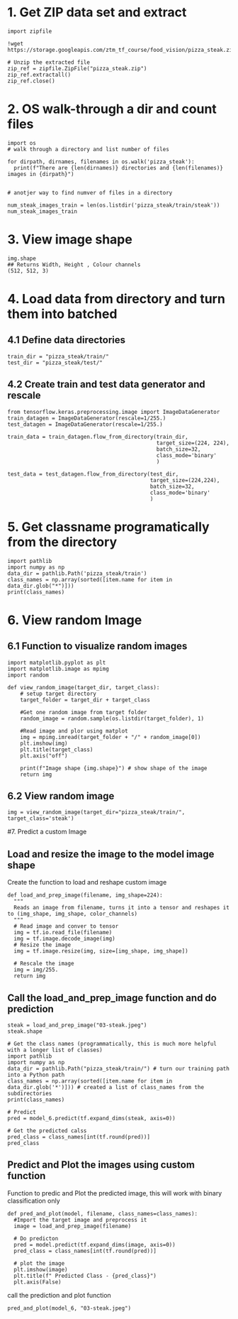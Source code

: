 # 1. Get ZIP data set and extract 
```buildoutcfg
import zipfile

!wget https://storage.googleapis.com/ztm_tf_course/food_vision/pizza_steak.zip

# Unzip the extracted file
zip_ref = zipfile.ZipFile("pizza_steak.zip")
zip_ref.extractall()
zip_ref.close()
```

# 2. OS walk-through a dir and count files
```buildoutcfg
import os
# walk through a directory and list number of files

for dirpath, dirnames, filenames in os.walk('pizza_steak'):
  print(f"There are {len(dirnames)} directories and {len(filenames)} images in {dirpath}")


# anotjer way to find numver of files in a directory

num_steak_images_train = len(os.listdir('pizza_steak/train/steak'))
num_steak_images_train
```

# 3. View image shape 
```
img.shape
## Returns Width, Height , Colour channels
(512, 512, 3)
```

# 4. Load data from directory and turn them into batched
## 4.1 Define data directories
```buildoutcfg
train_dir = "pizza_steak/train/"
test_dir = "pizza_steak/test/"
```
## 4.2 Create train and test data generator and rescale
```buildoutcfg
from tensorflow.keras.preprocessing.image import ImageDataGenerator
train_datagen = ImageDataGenerator(rescale=1/255.)
test_datagen = ImageDataGenerator(rescale=1/255.)

train_data = train_datagen.flow_from_directory(train_dir,
                                               target_size=(224, 224),
                                               batch_size=32,
                                               class_mode='binary'
                                               )

test_data = test_datagen.flow_from_directory(test_dir,
                                             target_size=(224,224),
                                             batch_size=32,
                                             class_mode='binary'
                                             )
```


# 5. Get classname programatically from the directory 
```
import pathlib
import numpy as np
data_dir = pathlib.Path('pizza_steak/train')
class_names = np.array(sorted([item.name for item in data_dir.glob("*")]))
print(class_names)
```
# 6. View random Image 

## 6.1 Function to visualize random images 

```buildoutcfg
import matplotlib.pyplot as plt
import matplotlib.image as mpimg 
import random

def view_random_image(target_dir, target_class):
    # setup target directory
    target_folder = target_dir + target_class

    #Get one random image from target folder
    random_image = random.sample(os.listdir(target_folder), 1)

    #Read image and plor using matplot 
    img = mpimg.imread(target_folder + "/" + random_image[0])
    plt.imshow(img)
    plt.title(target_class)
    plt.axis("off")

    print(f"Image shape {img.shape}") # show shape of the image 
    return img
```


## 6.2 View random image
```buildoutcfg
img = view_random_image(target_dir="pizza_steak/train/", target_class='steak')
```


#7. Predict a custom Image 

## Load and resize the image to the model image shape
Create the function to load and reshape custom image
```buildoutcfg
def load_and_prep_image(filename, img_shape=224):
  """
  Reads an image from filename, turns it into a tensor and reshapes it to (img_shape, img_shape, color_channels)
  """
  # Read image and conver to tensor
  img = tf.io.read_file(filename)
  img = tf.image.decode_image(img)
  # Resize the image
  img = tf.image.resize(img, size=[img_shape, img_shape])

  # Rescale the image
  img = img/255. 
  return img

```
## Call the load_and_prep_image function and do prediction
```buildoutcfg
steak = load_and_prep_image("03-steak.jpeg")
steak.shape

# Get the class names (programmatically, this is much more helpful with a longer list of classes)
import pathlib
import numpy as np
data_dir = pathlib.Path("pizza_steak/train/") # turn our training path into a Python path
class_names = np.array(sorted([item.name for item in data_dir.glob('*')])) # created a list of class_names from the subdirectories
print(class_names)

# Predict 
pred = model_6.predict(tf.expand_dims(steak, axis=0))

# Get the predicted calss
pred_class = class_names[int(tf.round(pred))]
pred_class
```
## Predict and Plot the images using custom function
Function to predic and Plot the predicted image, this will work with binary classification only
```buildoutcfg
def pred_and_plot(model, filename, class_names=class_names):
  #Import the target image and preprocess it 
  image = load_and_prep_image(filename)

  # Do predicton 
  pred = model.predict(tf.expand_dims(image, axis=0))
  pred_class = class_names[int(tf.round(pred))]

  # plot the image
  plt.imshow(image)
  plt.title(f" Predicted Class - {pred_class}")
  plt.axis(False)
```
call the prediction and plot function
```buildoutcfg
pred_and_plot(model_6, "03-steak.jpeg")
```
